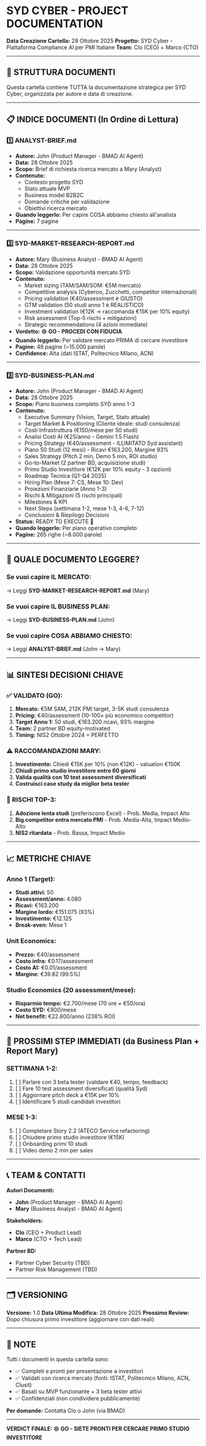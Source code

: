 # SYD CYBER - PROJECT DOCUMENTATION
**Data Creazione Cartella:** 28 Ottobre 2025
**Progetto:** SYD Cyber - Piattaforma Compliance AI per PMI Italiane
**Team:** Clo (CEO) + Marco (CTO)

---

## 📁 STRUTTURA DOCUMENTI

Questa cartella contiene TUTTA la documentazione strategica per SYD Cyber, organizzata per autore e data di creazione.

---

## 📋 INDICE DOCUMENTI (In Ordine di Lettura)

### 1️⃣ **ANALYST-BRIEF.md**
- **Autore:** John (Product Manager - BMAD AI Agent)
- **Data:** 28 Ottobre 2025
- **Scopo:** Brief di richiesta ricerca mercato a Mary (Analyst)
- **Contenuto:**
  - Contesto progetto SYD
  - Stato attuale MVP
  - Business model B2B2C
  - Domande critiche per validazione
  - Obiettivi ricerca mercato
- **Quando leggerlo:** Per capire COSA abbiamo chiesto all'analista
- **Pagine:** 7 pagine

---

### 2️⃣ **SYD-MARKET-RESEARCH-REPORT.md**
- **Autore:** Mary (Business Analyst - BMAD AI Agent)
- **Data:** 28 Ottobre 2025
- **Scopo:** Validazione opportunità mercato SYD
- **Contenuto:**
  - Market sizing (TAM/SAM/SOM: €5M mercato)
  - Competitive analysis (Cyberoo, Zucchetti, competitor internazionali)
  - Pricing validation (€40/assessment è GIUSTO)
  - GTM validation (50 studi anno 1 è REALISTICO)
  - Investment validation (€12K → raccomanda €15K per 10% equity)
  - Risk assessment (Top-5 rischi + mitigazioni)
  - Strategic recommendations (4 azioni immediate)
- **Verdetto:** 🟢 **GO - PROCEDI CON FIDUCIA**
- **Quando leggerlo:** Per validare mercato PRIMA di cercare investitore
- **Pagine:** 48 pagine (~15.000 parole)
- **Confidence:** Alta (dati ISTAT, Politecnico Milano, ACN)

---

### 3️⃣ **SYD-BUSINESS-PLAN.md**
- **Autore:** John (Product Manager - BMAD AI Agent)
- **Data:** 28 Ottobre 2025
- **Scopo:** Piano business completo SYD anno 1-3
- **Contenuto:**
  - Executive Summary (Vision, Target, Stato attuale)
  - Target Market & Positioning (Cliente ideale: studi consulenza)
  - Costi Infrastruttura (€150/mese per 50 studi)
  - Analisi Costi AI (€25/anno - Gemini 1.5 Flash)
  - Pricing Strategy (€40/assessment - ILLIMITATO Syd assistant)
  - Piano 50 Studi (12 mesi) - Ricavi €163.200, Margine 93%
  - Sales Strategy (Pitch 2 min, Demo 5 min, ROI studio)
  - Go-to-Market (2 partner BD, acquisizione studi)
  - Primo Studio Investitore (€12K per 10% equity - 3 opzioni)
  - Roadmap Tecnica (Q1-Q4 2025)
  - Hiring Plan (Mese 7: CS, Mese 10: Dev)
  - Proiezioni Finanziarie (Anno 1-3)
  - Rischi & Mitigazioni (5 rischi principali)
  - Milestones & KPI
  - Next Steps (settimana 1-2, mese 1-3, 4-6, 7-12)
  - Conclusioni & Riepilogo Decisioni
- **Status:** READY TO EXECUTE 🚀
- **Quando leggerlo:** Per piano operativo completo
- **Pagine:** 265 righe (~8.000 parole)

---

## 🎯 QUALE DOCUMENTO LEGGERE?

### Se vuoi capire IL MERCATO:
→ Leggi **SYD-MARKET-RESEARCH-REPORT.md** (Mary)

### Se vuoi capire IL BUSINESS PLAN:
→ Leggi **SYD-BUSINESS-PLAN.md** (John)

### Se vuoi capire COSA ABBIAMO CHIESTO:
→ Leggi **ANALYST-BRIEF.md** (John → Mary)

---

## 📊 SINTESI DECISIONI CHIAVE

### ✅ VALIDATO (GO):
1. **Mercato:** €5M SAM, 212K PMI target, 3-5K studi consulenza
2. **Pricing:** €40/assessment (10-100× più economico competitor)
3. **Target Anno 1:** 50 studi, €163.200 ricavi, 93% margine
4. **Team:** 2 partner BD equity-motivated
5. **Timing:** NIS2 Ottobre 2024 = PERFETTO

### ⚠️ RACCOMANDAZIONI MARY:
1. **Investimento:** Chiedi €15K per 10% (non €12K) - valuation €150K
2. **Chiudi primo studio investitore entro 60 giorni**
3. **Valida qualità con 10 test assessment diversificati**
4. **Costruisci case study da miglior beta tester**

### 🔴 RISCHI TOP-3:
1. **Adozione lenta studi** (preferiscono Excel) - Prob. Media, Impact Alto
2. **Big competitor entra mercato PMI** - Prob. Media-Alta, Impact Medio-Alto
3. **NIS2 ritardata** - Prob. Bassa, Impact Medio

---

## 📈 METRICHE CHIAVE

### Anno 1 (Target):
- **Studi attivi:** 50
- **Assessment/anno:** 4.080
- **Ricavi:** €163.200
- **Margine lordo:** €151.075 (93%)
- **Investimento:** €12.125
- **Break-even:** Mese 1

### Unit Economics:
- **Prezzo:** €40/assessment
- **Costo infra:** €0.17/assessment
- **Costo AI:** €0.01/assessment
- **Margine:** €39.82 (99.5%)

### Studio Economics (20 assessment/mese):
- **Risparmio tempo:** €2.700/mese (70 ore × €50/ora)
- **Costo SYD:** €800/mese
- **Net benefit:** €22.800/anno (238% ROI)

---

## 🚀 PROSSIMI STEP IMMEDIATI (da Business Plan + Report Mary)

### SETTIMANA 1-2:
1. [ ] Parlare con 3 beta tester (validare €40, tempo, feedback)
2. [ ] Fare 10 test assessment diversificati (qualità Syd)
3. [ ] Aggiornare pitch deck a €15K per 10%
4. [ ] Identificare 5 studi candidati investitori

### MESE 1-3:
5. [ ] Completare Story 2.2 (ATECO Service refactoring)
6. [ ] Chiudere primo studio investitore (€15K)
7. [ ] Onboarding primi 10 studi
8. [ ] Video demo 2 min per sales

---

## 📞 TEAM & CONTATTI

**Autori Documenti:**
- **John** (Product Manager - BMAD AI Agent)
- **Mary** (Business Analyst - BMAD AI Agent)

**Stakeholders:**
- **Clo** (CEO + Product Lead)
- **Marco** (CTO + Tech Lead)

**Partner BD:**
- Partner Cyber Security (TBD)
- Partner Risk Management (TBD)

---

## 🗂️ VERSIONING

**Versione:** 1.0
**Data Ultima Modifica:** 28 Ottobre 2025
**Prossimo Review:** Dopo chiusura primo investitore (aggiornare con dati reali)

---

## 📝 NOTE

Tutti i documenti in questa cartella sono:
- ✅ Completi e pronti per presentazione a investitori
- ✅ Validati con ricerca mercato (fonti: ISTAT, Politecnico Milano, ACN, Clusit)
- ✅ Basati su MVP funzionante + 3 beta tester attivi
- ✅ Confidenziali (non condividere pubblicamente)

**Per domande:** Contatta Clo o John (via BMAD)

---

**VERDICT FINALE:** 🟢 **GO - SIETE PRONTI PER CERCARE PRIMO STUDIO INVESTITORE**
